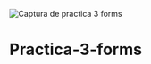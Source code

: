 ![Captura de practica 3 forms](https://github.com/Hernandez-Rigoberto/Practica-3-forms/assets/149223882/8926d425-d517-40e6-88b2-b80c200b0938)
# Practica-3-forms

